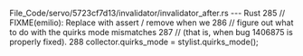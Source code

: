File_Code/servo/5723cf7d13/invalidator/invalidator_after.rs --- Rust
                                                                                                                                                           285                     // FIXME(emilio): Replace with assert / remove when we
                                                                                                                                                           286                     // figure out what to do with the quirks mode mismatches
                                                                                                                                                           287                     // (that is, when bug 1406875 is properly fixed).
                                                                                                                                                           288                     collector.quirks_mode = stylist.quirks_mode();

